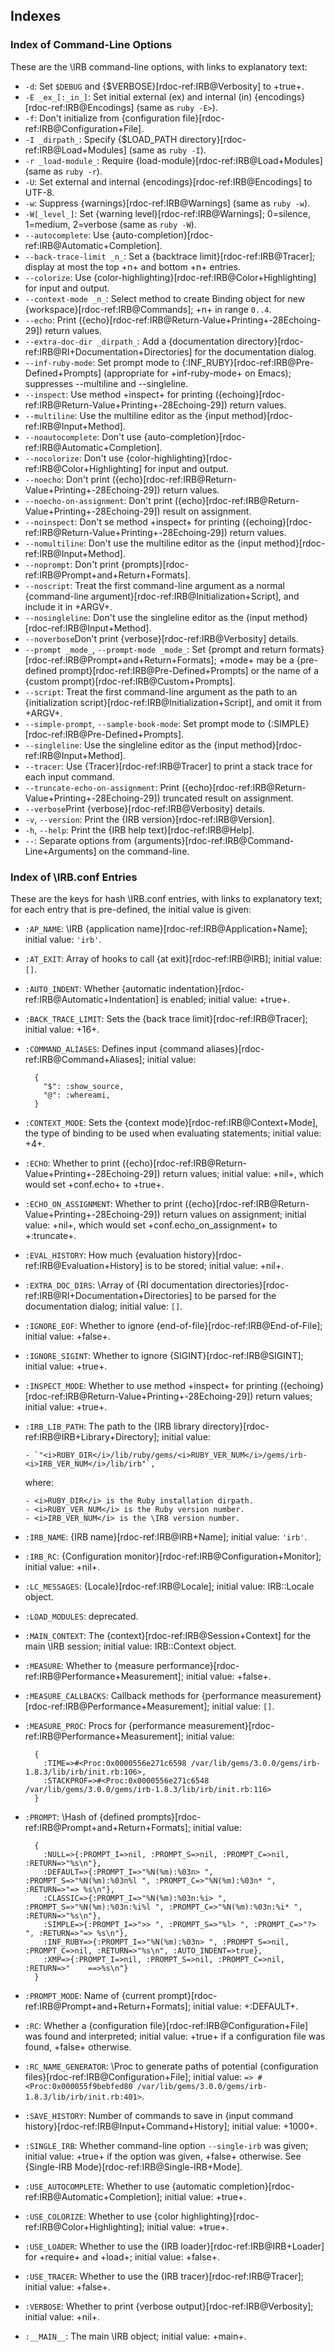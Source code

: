 ## Indexes

### Index of Command-Line Options

These are the \IRB command-line options, with links to explanatory text:

- `-d`: Set `$DEBUG` and {$VERBOSE}[rdoc-ref:IRB@Verbosity]
  to +true+.
- `-E _ex_[:_in_]`: Set initial external (ex) and internal (in)
  {encodings}[rdoc-ref:IRB@Encodings] (same as `ruby -E>`).
- `-f`: Don't initialize from {configuration file}[rdoc-ref:IRB@Configuration+File].
- `-I _dirpath_`: Specify {$LOAD_PATH directory}[rdoc-ref:IRB@Load+Modules]
  (same as `ruby -I`).
- `-r _load-module_`: Require {load-module}[rdoc-ref:IRB@Load+Modules]
  (same as `ruby -r`).
- `-U`: Set external and internal {encodings}[rdoc-ref:IRB@Encodings] to UTF-8.
- `-w`: Suppress {warnings}[rdoc-ref:IRB@Warnings] (same as `ruby -w`).
- `-W[_level_]`: Set {warning level}[rdoc-ref:IRB@Warnings];
  0=silence, 1=medium, 2=verbose (same as `ruby -W`).
- `--autocomplete`: Use {auto-completion}[rdoc-ref:IRB@Automatic+Completion].
- `--back-trace-limit _n_`: Set a {backtrace limit}[rdoc-ref:IRB@Tracer];
  display at most the top +n+ and bottom +n+ entries.
- `--colorize`: Use {color-highlighting}[rdoc-ref:IRB@Color+Highlighting]
  for input and output.
- `--context-mode _n_`: Select method to create Binding object
  for new {workspace}[rdoc-ref:IRB@Commands]; +n+ in range `0..4`.
- `--echo`: Print ({echo}[rdoc-ref:IRB@Return-Value+Printing+-28Echoing-29])
  return values.
- `--extra-doc-dir _dirpath_`:
  Add a {documentation directory}[rdoc-ref:IRB@RI+Documentation+Directories]
  for the documentation dialog.
- `--inf-ruby-mode`: Set prompt mode to {:INF_RUBY}[rdoc-ref:IRB@Pre-Defined+Prompts]
  (appropriate for +inf-ruby-mode+ on Emacs);
  suppresses --multiline and --singleline.
- `--inspect`: Use method +inspect+ for printing ({echoing}[rdoc-ref:IRB@Return-Value+Printing+-28Echoing-29])
  return values.
- `--multiline`: Use the multiline editor as the {input method}[rdoc-ref:IRB@Input+Method].
- `--noautocomplete`: Don't use {auto-completion}[rdoc-ref:IRB@Automatic+Completion].
- `--nocolorize`: Don't use {color-highlighting}[rdoc-ref:IRB@Color+Highlighting]
  for input and output.
- `--noecho`: Don't print ({echo}[rdoc-ref:IRB@Return-Value+Printing+-28Echoing-29])
  return values.
- `--noecho-on-assignment`: Don't print ({echo}[rdoc-ref:IRB@Return-Value+Printing+-28Echoing-29])
  result on assignment.
- `--noinspect`: Don't se method +inspect+ for printing ({echoing}[rdoc-ref:IRB@Return-Value+Printing+-28Echoing-29])
  return values.
- `--nomultiline`: Don't use the multiline editor as the {input method}[rdoc-ref:IRB@Input+Method].
- `--noprompt`: Don't print {prompts}[rdoc-ref:IRB@Prompt+and+Return+Formats].
- `--noscript`:  Treat the first command-line argument as a normal
  {command-line argument}[rdoc-ref:IRB@Initialization+Script],
  and include it in +ARGV+.
- `--nosingleline`: Don't use the singleline editor as the {input method}[rdoc-ref:IRB@Input+Method].
- `--noverbose`Don't print {verbose}[rdoc-ref:IRB@Verbosity] details.
- `--prompt _mode_`, `--prompt-mode _mode_`:
  Set {prompt and return formats}[rdoc-ref:IRB@Prompt+and+Return+Formats];
  +mode+ may be a {pre-defined prompt}[rdoc-ref:IRB@Pre-Defined+Prompts]
  or the name of a {custom prompt}[rdoc-ref:IRB@Custom+Prompts].
- `--script`: Treat the first command-line argument as the path to an
  {initialization script}[rdoc-ref:IRB@Initialization+Script],
  and omit it from +ARGV+.
- `--simple-prompt`, `--sample-book-mode`:
  Set prompt mode to {:SIMPLE}[rdoc-ref:IRB@Pre-Defined+Prompts].
- `--singleline`: Use the singleline editor as the {input method}[rdoc-ref:IRB@Input+Method].
- `--tracer`: Use {Tracer}[rdoc-ref:IRB@Tracer] to print a stack trace for each input command.
- `--truncate-echo-on-assignment`: Print ({echo}[rdoc-ref:IRB@Return-Value+Printing+-28Echoing-29])
  truncated result on assignment.
- `--verbose`Print {verbose}[rdoc-ref:IRB@Verbosity] details.
- `-v`, `--version`: Print the {IRB version}[rdoc-ref:IRB@Version].
- `-h`, `--help`: Print the {IRB help text}[rdoc-ref:IRB@Help].
- `--`: Separate options from {arguments}[rdoc-ref:IRB@Command-Line+Arguments]
  on the command-line.

### Index of \IRB.conf Entries

These are the keys for hash \IRB.conf entries, with links to explanatory text;
for each entry that is pre-defined, the initial value is given:

- `:AP_NAME`: \IRB {application name}[rdoc-ref:IRB@Application+Name];
  initial value: `'irb'`.
- `:AT_EXIT`: Array of hooks to call
  {at exit}[rdoc-ref:IRB@IRB];
  initial value: `[]`.
- `:AUTO_INDENT`: Whether {automatic indentation}[rdoc-ref:IRB@Automatic+Indentation]
  is enabled; initial value: +true+.
- `:BACK_TRACE_LIMIT`: Sets the {back trace limit}[rdoc-ref:IRB@Tracer];
  initial value: +16+.
- `:COMMAND_ALIASES`: Defines input {command aliases}[rdoc-ref:IRB@Command+Aliases];
  initial value:

        {
          "$": :show_source,
          "@": :whereami,
        }

- `:CONTEXT_MODE`: Sets the {context mode}[rdoc-ref:IRB@Context+Mode],
  the type of binding to be used when evaluating statements;
  initial value: +4+.
- `:ECHO`: Whether to print ({echo}[rdoc-ref:IRB@Return-Value+Printing+-28Echoing-29])
  return values;
  initial value: +nil+, which would set +conf.echo+ to +true+.
- `:ECHO_ON_ASSIGNMENT`: Whether to print ({echo}[rdoc-ref:IRB@Return-Value+Printing+-28Echoing-29])
  return values on assignment;
  initial value: +nil+, which would set +conf.echo_on_assignment+ to +:truncate+.
- `:EVAL_HISTORY`: How much {evaluation history}[rdoc-ref:IRB@Evaluation+History]
  is to be stored; initial value: +nil+.
- `:EXTRA_DOC_DIRS`: \Array of
  {RI documentation directories}[rdoc-ref:IRB@RI+Documentation+Directories]
  to be parsed for the documentation dialog;
  initial value: `[]`.
- `:IGNORE_EOF`: Whether to ignore {end-of-file}[rdoc-ref:IRB@End-of-File];
  initial value: +false+.
- `:IGNORE_SIGINT`: Whether to ignore {SIGINT}[rdoc-ref:IRB@SIGINT];
  initial value: +true+.
- `:INSPECT_MODE`: Whether to use method +inspect+ for printing
  ({echoing}[rdoc-ref:IRB@Return-Value+Printing+-28Echoing-29]) return values;
  initial value: +true+.
- `:IRB_LIB_PATH`: The path to the {IRB library directory}[rdoc-ref:IRB@IRB+Library+Directory]; initial value:

      - `"<i>RUBY_DIR</i>/lib/ruby/gems/<i>RUBY_VER_NUM</i>/gems/irb-<i>IRB_VER_NUM</i>/lib/irb"`,

    where:

      - <i>RUBY_DIR</i> is the Ruby installation dirpath.
      - <i>RUBY_VER_NUM</i> is the Ruby version number.
      - <i>IRB_VER_NUM</i> is the \IRB version number.

- `:IRB_NAME`: {IRB name}[rdoc-ref:IRB@IRB+Name];
  initial value: `'irb'`.
- `:IRB_RC`: {Configuration monitor}[rdoc-ref:IRB@Configuration+Monitor];
  initial value: +nil+.
- `:LC_MESSAGES`: {Locale}[rdoc-ref:IRB@Locale];
  initial value: IRB::Locale object.
- `:LOAD_MODULES`: deprecated.
- `:MAIN_CONTEXT`: The {context}[rdoc-ref:IRB@Session+Context] for the main \IRB session;
  initial value: IRB::Context object.
- `:MEASURE`: Whether to
  {measure performance}[rdoc-ref:IRB@Performance+Measurement];
  initial value: +false+.
- `:MEASURE_CALLBACKS`: Callback methods for
  {performance measurement}[rdoc-ref:IRB@Performance+Measurement];
  initial value: `[]`.
- `:MEASURE_PROC`: Procs for
  {performance measurement}[rdoc-ref:IRB@Performance+Measurement];
  initial value:

        {
          :TIME=>#<Proc:0x0000556e271c6598 /var/lib/gems/3.0.0/gems/irb-1.8.3/lib/irb/init.rb:106>,
          :STACKPROF=>#<Proc:0x0000556e271c6548 /var/lib/gems/3.0.0/gems/irb-1.8.3/lib/irb/init.rb:116>
        }

- `:PROMPT`: \Hash of {defined prompts}[rdoc-ref:IRB@Prompt+and+Return+Formats];
  initial value:

        {
          :NULL=>{:PROMPT_I=>nil, :PROMPT_S=>nil, :PROMPT_C=>nil, :RETURN=>"%s\n"},
          :DEFAULT=>{:PROMPT_I=>"%N(%m):%03n> ", :PROMPT_S=>"%N(%m):%03n%l ", :PROMPT_C=>"%N(%m):%03n* ", :RETURN=>"=> %s\n"},
          :CLASSIC=>{:PROMPT_I=>"%N(%m):%03n:%i> ", :PROMPT_S=>"%N(%m):%03n:%i%l ", :PROMPT_C=>"%N(%m):%03n:%i* ", :RETURN=>"%s\n"},
          :SIMPLE=>{:PROMPT_I=>">> ", :PROMPT_S=>"%l> ", :PROMPT_C=>"?> ", :RETURN=>"=> %s\n"},
          :INF_RUBY=>{:PROMPT_I=>"%N(%m):%03n> ", :PROMPT_S=>nil, :PROMPT_C=>nil, :RETURN=>"%s\n", :AUTO_INDENT=>true},
          :XMP=>{:PROMPT_I=>nil, :PROMPT_S=>nil, :PROMPT_C=>nil, :RETURN=>"    ==>%s\n"}
        }

- `:PROMPT_MODE`: Name of {current prompt}[rdoc-ref:IRB@Prompt+and+Return+Formats];
  initial value: +:DEFAULT+.
- `:RC`: Whether a {configuration file}[rdoc-ref:IRB@Configuration+File]
  was found and interpreted;
  initial value: +true+ if a configuration file was found, +false+ otherwise.
- `:RC_NAME_GENERATOR`: \Proc to generate paths of potential
  {configuration files}[rdoc-ref:IRB@Configuration+File];
  initial value: `=> #<Proc:0x000055f9bebfed80 /var/lib/gems/3.0.0/gems/irb-1.8.3/lib/irb/init.rb:401>`.
- `:SAVE_HISTORY`: Number of commands to save in
  {input command history}[rdoc-ref:IRB@Input+Command+History];
  initial value: +1000+.
- `:SINGLE_IRB`: Whether command-line option `--single-irb` was given;
  initial value: +true+ if the option was given, +false+ otherwise.
  See {Single-IRB Mode}[rdoc-ref:IRB@Single-IRB+Mode].
- `:USE_AUTOCOMPLETE`: Whether to use
  {automatic completion}[rdoc-ref:IRB@Automatic+Completion];
  initial value: +true+.
- `:USE_COLORIZE`: Whether to use
  {color highlighting}[rdoc-ref:IRB@Color+Highlighting];
  initial value: +true+.
- `:USE_LOADER`: Whether to use the
  {IRB loader}[rdoc-ref:IRB@IRB+Loader] for +require+ and +load+;
  initial value: +false+.
- `:USE_TRACER`: Whether to use the
  {IRB tracer}[rdoc-ref:IRB@Tracer];
  initial value: +false+.
- `:VERBOSE`: Whether to print {verbose output}[rdoc-ref:IRB@Verbosity];
  initial value: +nil+.
- `:__MAIN__`: The main \IRB object;
  initial value: +main+.

